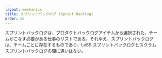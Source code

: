 ```yaml
---
layout: mechanics
title: スプリントバックログ (Sprint Backlog)
order: 65
---
```


<!---
A Sprint Backlog is the list of work that the team will need to do for completing the selected Product Backlog Items. The Sprint Backlog is hence per team and there is no difference between a LeSS Sprint backlog and a Scrum Sprint Backlog.
--->
スプリントバックログは、プロダクトバックログアイテムから選択された、チームがこなす必要がある仕事のリストである。それゆえ、スプリントバックログは、チームごとに存在するものであり、LeSS スプリントバックログとスクラムスプリントバックログの間に違いはない。
